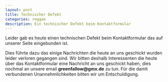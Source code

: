 ```yaml
---
layout: post
title: Technischer Defekt
categories: reggae
description: Ein technischer Defekt beim Kontaktformular
---
```


<p>
Leider gab es heute einen technischen Defekt beim Kontaktformular das auf unserer Seite eingebunden ist.</p>
<p>
  Dies führte dazu das einige Nachrichten die heute an uns geschickt wurden leider verloren gegangen sind.
Wir bitten deshalb Interessenten die heute über das Kontaktformular eine Nachricht an uns geschickt haben, dies nochmal an unsere email <b>greenfallow@gmx.de</b>
  zu tun.
Für die damit verbundenen Unannehmlichkeiten bitten wir um Entschuldigung.
</p>
